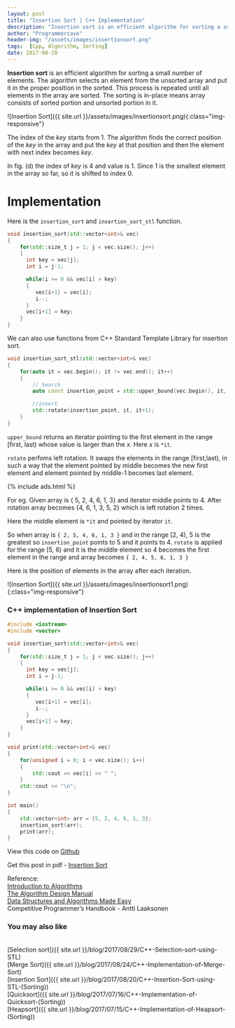 ```yaml
---
layout: post
title: "Insertion Sort | C++ Implementation"
description: "Insertion sort is an efficient algorithm for sorting a small number of elements. The algorithm selects an element from the unsorted array and put it in the proper position in the sorted. This process is repeated until all elements in the array are sorted.  The sorting is in-place means array consists of sorted portion and unsorted portion in it."
author: "Programmercave"
header-img: "/assets/images/insertionsort.png"
tags:  [Cpp, Algorithm, Sorting]
date: 2017-08-20
---
```




**Insertion sort** is an efficient algorithm for sorting a small number of elements. The algorithm selects an element from the unsorted array and put it in the proper position in the sorted. This process is repeated until all elements in the array are sorted.  The sorting is in-place means array consists of sorted portion and unsorted portion in it.

![Insertion Sort]({{ site.url }}/assets/images/insertionsort.png){:class="img-responsive"}

The index of the *key* starts from 1. The algorithm finds the correct position of the *key* in the array and put the *key* at that position and then the element with next index becomes *key*.

In fig. (d) the index of *key* is 4 and value is 1. Since 1 is the smallest element in the array so far, so it is shifted to index 0.

<h1>Implementation</h1>

Here is the `insertion_sort` and `insertion_sort_stl` function.

```cpp
void insertion_sort(std::vector<int>& vec)
{
    for(std::size_t j = 1; j < vec.size(); j++)
    {
      int key = vec[j];
      int i = j-1;

      while(i >= 0 && vec[i] > key)
      {
         vec[i+1] = vec[i];
         i--;
      }
      vec[i+1] = key;
    }
}
```

We can also use functions from C++ Standard Template Library for insertion sort.

```cpp
void insertion_sort_stl(std::vector<int>& vec)
{
	for(auto it = vec.begin(); it != vec.end(); it++)
 	{
   		// Search
   		auto const insertion_point = std::upper_bound(vec.begin(), it, *it);

   		//insert
   		std::rotate(insertion_point, it, it+1);
 	} 
}
```
`upper_bound` returns an iterator pointing to the first element in the range \[first, last) whose value is larger than the *x*. Here *x* is `*it`.

`rotate` perfoms left rotation. It swaps the elements in the range \[first,last), in such a way that the element pointed by middle becomes the new first element and element pointed by middle-1 becomes last element.

{% include ads.html %}<br/>

For eg. Given array is { 5, 2, 4, 6, 1, 3}  and iterator middle points to 4. After rotation array becomes {4, 6, 1, 3, 5, 2} which is left rotation 2 times.

Here the middle element is `*it` and pointed by iterator `it`.

So when array is `{ 2, 5, 4, 6, 1, 3 }` and in the range \[2, 4), 5 is the greatest so `insertion_point` points to 5 and it points to 4. `rotate` is applied for the range \[5, 6) and it is the middle element so 4 becomes the first element in the range and array becomes `{ 2, 4, 5, 6, 1, 3 }`

Here is the position of elements in the array after each iteration.

![Insertion Sort]({{ site.url }}/assets/images/insertionsort1.png){:class="img-responsive"}

<h3>C++ implementation of Insertion Sort</h3>

```cpp
#include <iostream>
#include <vector>

void insertion_sort(std::vector<int>& vec)
{
    for(std::size_t j = 1; j < vec.size(); j++)
    {
      int key = vec[j];
      int i = j-1;

      while(i >= 0 && vec[i] > key)
      {
         vec[i+1] = vec[i];
         i--;
      }
      vec[i+1] = key;
    }
}

void print(std::vector<int>& vec) 
{
    for(unsigned i = 0; i < vec.size(); i++)
    {
        std::cout << vec[i] << " ";
    }
    std::cout << "\n";
}

int main()
{
    std::vector<int> arr = {5, 2, 4, 6, 1, 3};
    insertion_sort(arr);
    print(arr);
}
```

View this code on [Github](https://github.com/{{site.github_username}}/Algo-Data-Structure/blob/master/Insertion%20Sort/C++/insertionsort.cpp)

Get this post in pdf - [Insertion Sort](https://www.file-up.org/31lsofzj6c9k)

Reference:<br/>
[Introduction to Algorithms](https://amzn.to/2OarGBs)<br/>
[The Algorithm Design Manual](https://amzn.to/2CH9h9Z)<br/>
[Data Structures and Algorithms Made Easy](https://amzn.to/2NLM0dd)<br/>
Competitive Programmer’s Handbook - Antti Laaksonen<br/>

 <input type="hidden" name="IL_IN_ARTICLE"> 
<h3>You may also like</h3><br/>
[Selection sort]({{ site.url }}/blog/2017/08/29/C++-Selection-sort-using-STL)<br/>
[Merge Sort]({{ site.url }}/blog/2017/08/24/C++-Implementation-of-Merge-Sort)<br/>
[Insertion Sort]({{ site.url }}/blog/2017/08/20/C++-Insertion-Sort-using-STL-(Sorting))<br/>
[Quicksort]({{ site.url }}/blog/2017/07/16/C++-Implementation-of-Quicksort-(Sorting))<br/>
[Heapsort]({{ site.url }}/blog/2017/07/15/C++-Implementation-of-Heapsort-(Sorting))<br/>
